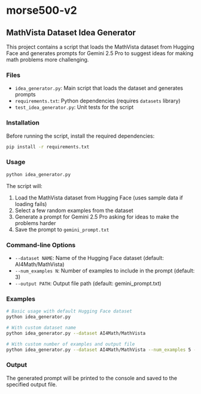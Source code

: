# morse500-v2

## MathVista Dataset Idea Generator

This project contains a script that loads the MathVista dataset from Hugging Face and generates prompts for Gemini 2.5 Pro to suggest ideas for making math problems more challenging.

### Files

- `idea_generator.py`: Main script that loads the dataset and generates prompts
- `requirements.txt`: Python dependencies (requires `datasets` library)
- `test_idea_generator.py`: Unit tests for the script

### Installation

Before running the script, install the required dependencies:

```bash
pip install -r requirements.txt
```

### Usage

```bash
python idea_generator.py
```

The script will:
1. Load the MathVista dataset from Hugging Face (uses sample data if loading fails)
2. Select a few random examples from the dataset
3. Generate a prompt for Gemini 2.5 Pro asking for ideas to make the problems harder
4. Save the prompt to `gemini_prompt.txt`

### Command-line Options

- `--dataset NAME`: Name of the Hugging Face dataset (default: AI4Math/MathVista)
- `--num_examples N`: Number of examples to include in the prompt (default: 3)
- `--output PATH`: Output file path (default: gemini_prompt.txt)

### Examples

```bash
# Basic usage with default Hugging Face dataset
python idea_generator.py

# With custom dataset name
python idea_generator.py --dataset AI4Math/MathVista

# With custom number of examples and output file
python idea_generator.py --dataset AI4Math/MathVista --num_examples 5 --output harder_problems_prompt.txt
```

### Output

The generated prompt will be printed to the console and saved to the specified output file.

